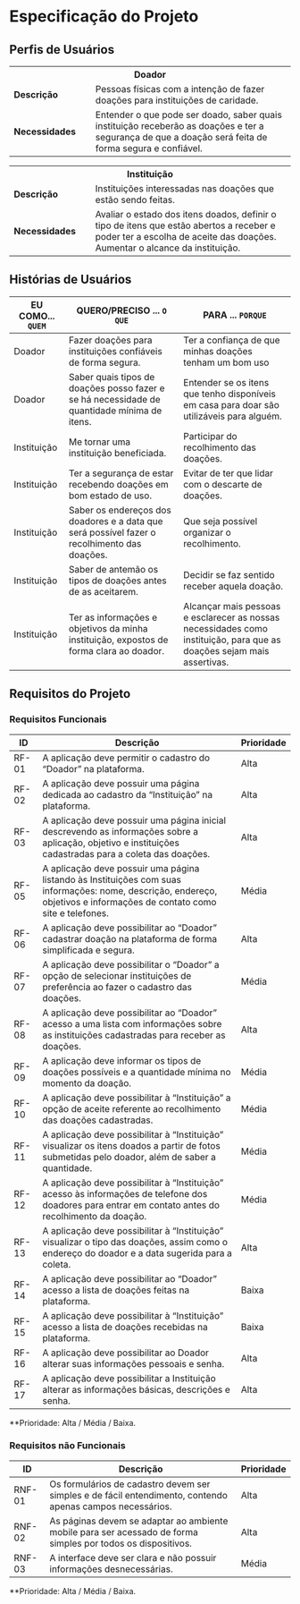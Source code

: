 # Especificação do Projeto

## Perfis de Usuários

<table>
  <tbody>
    <tr align=center>
      <th colspan="2">Doador</th>
    </tr>
    <tr>
      <td width="150px"><b>Descrição</b></td>
      <td width="600px">Pessoas físicas com a intenção de fazer doações para instituições de caridade. </td>
    </tr>
    <tr>
      <td><b>Necessidades</b></td>
      <td>Entender o que pode ser doado, saber quais instituição receberão as doações e ter a segurança de que a doação será feita de forma segura e confiável. </td>
    </tr>
  </tbody>
</table>

<table>
  <tbody>
    <tr align=center>
      <th colspan="2">Instituição</th>
    </tr>
    <tr>
      <td width="150px"><b>Descrição</b></td>
      <td width="600px">Instituições interessadas nas doações que estão sendo feitas. </td>
    </tr>
    <tr>
      <td><b>Necessidades</b></td>
      <td>Avaliar o estado dos itens doados, definir o tipo de itens que estão abertos a receber e poder ter a escolha de aceite das doações. Aumentar o alcance da instituição. </td>
    </tr>
  </tbody>
</table>


## Histórias de Usuários

|EU COMO... `QUEM`   | QUERO/PRECISO ... `O QUE` |PARA ... `PORQUE`                 |
|--------------------|---------------------------|----------------------------------|
| Doador | Fazer doações para instituições confiáveis de forma segura. | Ter a confiança de que minhas doações tenham um bom uso |
| Doador | Saber quais tipos de doações posso fazer e se há necessidade de quantidade mínima de itens. | Entender se os itens que tenho disponíveis em casa para doar são utilizáveis para alguém. |
|Instituição | Me tornar uma instituição beneficiada. | Participar do recolhimento das doações. |
|Instituição | Ter a segurança de estar recebendo doações em bom estado de uso. | Evitar de ter que lidar com o descarte de doações. |
|Instituição | Saber os endereços dos doadores e a data que será possível fazer o recolhimento das doações. | Que seja possível organizar o recolhimento. |
|Instituição | Saber de antemão os tipos de doações antes de as aceitarem. | Decidir se faz sentido receber aquela doação. |
|Instituição | Ter as informações e objetivos da minha instituição, expostos de forma clara ao doador. | Alcançar mais pessoas e esclarecer as nossas necessidades como instituição, para que as doações sejam mais assertivas. |

## Requisitos do Projeto

### Requisitos Funcionais

|ID    | Descrição                | Prioridade |
|-------|---------------------------------|----|
| RF-01 |  A aplicação deve permitir o cadastro do “Doador” na plataforma. | Alta | 
| RF- 02 | A aplicação deve possuir uma página dedicada ao cadastro da “Instituição” na plataforma. | Alta |
| RF-03 | A aplicação deve possuir uma página inicial descrevendo as informações sobre a aplicação, objetivo e instituições cadastradas para a coleta das doações. | Alta |
| RF-05 | A aplicação deve possuir uma página listando às Instituições com suas informações: nome, descrição, endereço, objetivos e informações de contato como site e telefones. | Média |
| RF-06 | A aplicação deve possibilitar ao “Doador” cadastrar doação na plataforma de forma simplificada e segura. | Alta |
| RF-07 | A aplicação deve possibilitar o “Doador” a opção de selecionar instituições de preferência ao fazer o cadastro das doações. | Média |
| RF-08 | A aplicação deve possibilitar ao “Doador” acesso a uma lista com informações sobre as instituições cadastradas para receber as doações. | Alta |
| RF-09 | A aplicação deve informar os tipos de doações possíveis e a quantidade mínima no momento da doação. | Média |
| RF- 10 | A aplicação deve possibilitar à “Instituição” a opção de aceite referente ao recolhimento das doações cadastradas. | Média |
| RF- 11 | A aplicação deve possibilitar à “Instituição” visualizar os itens doados a partir de fotos submetidas pelo doador, além de saber a quantidade. | Média |
| RF- 12 | A aplicação deve possibilitar à “Instituição” acesso às informações de telefone dos doadores para entrar em contato antes do recolhimento da doação. | Média | 
| RF- 13 | A aplicação deve possibilitar à “Instituição” visualizar o tipo das doações, assim como o endereço do doador e a data sugerida para a coleta. | Alta |
| RF- 14 | A aplicação deve possibilitar ao “Doador” acesso a lista de doações feitas na plataforma. | Baixa |
| RF- 15 | A aplicação deve possibilitar à “Instituição” acesso a lista de doações recebidas na plataforma. | Baixa |
| RF-16 | A aplicação deve possibilitar ao Doador alterar suas informações pessoais e senha. | Alta |
| RF-17 | A aplicação deve possibilitar a Instituição alterar as informações básicas, descrições e senha. | Alta |

**Prioridade: Alta / Média / Baixa. 

### Requisitos não Funcionais


|ID      | Descrição               |Prioridade |
|--------|-------------------------|----|
| RNF-01 | Os formulários de cadastro devem ser simples e de fácil entendimento, contendo apenas campos necessários. | Alta | 
| RNF-02 | As páginas devem se adaptar ao ambiente mobile para ser acessado de forma simples por todos os dispositivos. | Alta | 
| RNF-03 | A interface deve ser clara e não possuir informações desnecessárias. | Média |

**Prioridade: Alta / Média / Baixa. 

